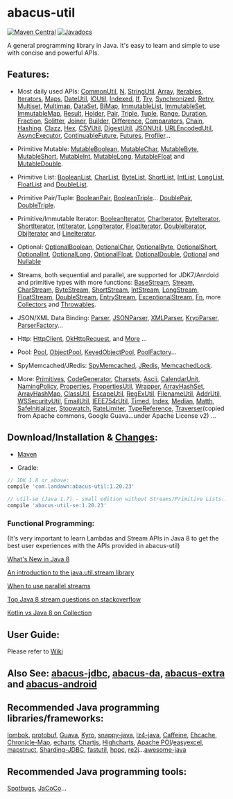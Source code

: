 # abacus-util

[![Maven Central](https://img.shields.io/maven-central/v/com.landawn/abacus-util.svg)](https://maven-badges.herokuapp.com/maven-central/com.landawn/abacus-util/)
[![Javadocs](https://www.javadoc.io/badge/com.landawn/abacus-util.svg)](https://www.javadoc.io/doc/com.landawn/abacus-util)

A general programming library in Java. It's easy to learn and simple to use with concise and powerful APIs.

## Features:

* Most daily used APIs: [CommonUtil](https://htmlpreview.github.io/?https://github.com/landawn/abacus-util/master/docs/CommonUtil_view.html), 
[N](https://htmlpreview.github.io/?https://github.com/landawn/abacus-util/master/docs/N_view.html), 
[StringUtil](https://htmlpreview.github.io/?https://github.com/landawn/abacus-util/master/docs/StringUtil_view.html), 
[Array](https://htmlpreview.github.io/?https://github.com/landawn/abacus-util/master/docs/Array_view.html), 
[Iterables](https://htmlpreview.github.io/?https://github.com/landawn/abacus-util/master/docs/Iterables_view.html), 
[Iterators](https://htmlpreview.github.io/?https://github.com/landawn/abacus-util/master/docs/Iterators_view.html), 
[Maps](https://htmlpreview.github.io/?https://github.com/landawn/abacus-util/master/docs/Maps_view.html), 
[DateUtil](https://htmlpreview.github.io/?https://github.com/landawn/abacus-util/master/docs/DateUtil_view.html), 
[IOUtil](https://htmlpreview.github.io/?https://github.com/landawn/abacus-util/master/docs/IOUtil_view.html), 
[Indexed](https://htmlpreview.github.io/?https://github.com/landawn/abacus-util/master/docs/Indexed_view.html), 
[If](https://htmlpreview.github.io/?https://github.com/landawn/abacus-util/master/docs/If_view.html), 
[Try](https://htmlpreview.github.io/?https://github.com/landawn/abacus-util/master/docs/Try_view.html), 
[Synchronized](https://htmlpreview.github.io/?https://github.com/landawn/abacus-util/master/docs/Synchronized_view.html), 
[Retry](https://htmlpreview.github.io/?https://github.com/landawn/abacus-util/master/docs/Retry_view.html), 
[Multiset](https://htmlpreview.github.io/?https://github.com/landawn/abacus-util/master/docs/Multiset_view.html), 
[Multimap](https://htmlpreview.github.io/?https://github.com/landawn/abacus-util/master/docs/Multimap_view.html), 
[DataSet](https://htmlpreview.github.io/?https://github.com/landawn/abacus-util/master/docs/DataSet_view.html), 
[BiMap](https://htmlpreview.github.io/?https://github.com/landawn/abacus-util/master/docs/BiMap_view.html), 
[ImmutableList](https://htmlpreview.github.io/?https://github.com/landawn/abacus-util/master/docs/ImmutableList_view.html), 
[ImmutableSet](https://htmlpreview.github.io/?https://github.com/landawn/abacus-util/master/docs/ImmutableSet_view.html), 
[ImmutableMap](https://htmlpreview.github.io/?https://github.com/landawn/abacus-util/master/docs/ImmutableMap_view.html), 
[Result](https://htmlpreview.github.io/?https://github.com/landawn/abacus-util/master/docs/Result_view.html), 
[Holder](https://htmlpreview.github.io/?https://github.com/landawn/abacus-util/master/docs/Holder_view.html), 
[Pair](https://htmlpreview.github.io/?https://github.com/landawn/abacus-util/master/docs/Pair_view.html), 
[Triple](https://htmlpreview.github.io/?https://github.com/landawn/abacus-util/master/docs/Triple_view.html), 
[Tuple](https://htmlpreview.github.io/?https://github.com/landawn/abacus-util/master/docs/Tuple_view.html), 
[Range](https://htmlpreview.github.io/?https://github.com/landawn/abacus-util/master/docs/Range_view.html), 
[Duration](https://htmlpreview.github.io/?https://github.com/landawn/abacus-util/master/docs/Duration_view.html), 
[Fraction](https://htmlpreview.github.io/?https://github.com/landawn/abacus-util/master/docs/Fraction_view.html), 
[Splitter](https://htmlpreview.github.io/?https://github.com/landawn/abacus-util/master/docs/Splitter_view.html), 
[Joiner](https://htmlpreview.github.io/?https://github.com/landawn/abacus-util/master/docs/Joiner_view.html), 
[Builder](https://htmlpreview.github.io/?https://github.com/landawn/abacus-util/master/docs/Builder_view.html), 
[Difference](https://htmlpreview.github.io/?https://github.com/landawn/abacus-util/master/docs/Difference_view.html), 
[Comparators](https://htmlpreview.github.io/?https://github.com/landawn/abacus-util/master/docs/Comparators_view.html), 
[Chain](https://htmlpreview.github.io/?https://github.com/landawn/abacus-util/master/docs/Chain_view.html), 
[Hashing](https://htmlpreview.github.io/?https://github.com/landawn/abacus-util/master/docs/Hashing_view.html), 
[Clazz](https://htmlpreview.github.io/?https://github.com/landawn/abacus-util/master/docs/Clazz_view.html), 
[Hex](https://htmlpreview.github.io/?https://github.com/landawn/abacus-util/master/docs/Hex_view.html), 
[CSVUtil](https://htmlpreview.github.io/?https://github.com/landawn/abacus-util/master/docs/CSVUtil_view.html), 
[DigestUtil](https://htmlpreview.github.io/?https://github.com/landawn/abacus-util/master/docs/DigestUtil_view.html), 
[JSONUtil](https://htmlpreview.github.io/?https://github.com/landawn/abacus-util/master/docs/JSONUtil_view.html), 
[URLEncodedUtil](https://htmlpreview.github.io/?https://github.com/landawn/abacus-util/master/docs/URLEncodedUtil_view.html), 
[AsyncExecutor](https://htmlpreview.github.io/?https://github.com/landawn/abacus-util/master/docs/AsyncExecutor_view.html), 
[ContinuableFuture](https://htmlpreview.github.io/?https://github.com/landawn/abacus-util/master/docs/ContinuableFuture_view.html), 
[Futures](https://htmlpreview.github.io/?https://github.com/landawn/abacus-util/master/docs/Futures_view.html), 
[Profiler](https://htmlpreview.github.io/?https://github.com/landawn/abacus-util/master/docs/Profiler_view.html)...

* Primitive Mutable: 
[MutableBoolean](https://htmlpreview.github.io/?https://github.com/landawn/abacus-util/master/docs/MutableBoolean_view.html), 
[MutableChar](https://htmlpreview.github.io/?https://github.com/landawn/abacus-util/master/docs/MutableChar_view.html), 
[MutableByte](https://htmlpreview.github.io/?https://github.com/landawn/abacus-util/master/docs/MutableByte_view.html), 
[MutableShort](https://htmlpreview.github.io/?https://github.com/landawn/abacus-util/master/docs/MutableShort_view.html), 
[MutableInt](https://htmlpreview.github.io/?https://github.com/landawn/abacus-util/master/docs/MutableInt_view.html), 
[MutableLong](https://htmlpreview.github.io/?https://github.com/landawn/abacus-util/master/docs/MutableLong_view.html), 
[MutableFloat](https://htmlpreview.github.io/?https://github.com/landawn/abacus-util/master/docs/MutableFloat_view.html) and 
[MutableDouble](https://htmlpreview.github.io/?https://github.com/landawn/abacus-util/master/docs/MutableDouble_view.html).

* Primitive List: 
[BooleanList](https://htmlpreview.github.io/?https://github.com/landawn/abacus-util/master/docs/BooleanList_view.html), 
[CharList](https://htmlpreview.github.io/?https://github.com/landawn/abacus-util/master/docs/CharList_view.html), 
[ByteList](https://htmlpreview.github.io/?https://github.com/landawn/abacus-util/master/docs/ByteList_view.html), 
[ShortList](https://htmlpreview.github.io/?https://github.com/landawn/abacus-util/master/docs/ShortList_view.html), 
[IntList](https://htmlpreview.github.io/?https://github.com/landawn/abacus-util/master/docs/IntList_view.html), 
[LongList](https://htmlpreview.github.io/?https://github.com/landawn/abacus-util/master/docs/LongList_view.html), 
[FloatList](https://htmlpreview.github.io/?https://github.com/landawn/abacus-util/master/docs/FloatList_view.html) and
[DoubleList](https://htmlpreview.github.io/?https://github.com/landawn/abacus-util/master/docs/DoubleList_view.html).

* Primitive Pair/Tuple: 
[BooleanPair](https://htmlpreview.github.io/?https://github.com/landawn/abacus-util/master/docs/BooleanPair_view.html),
[BooleanTriple](https://htmlpreview.github.io/?https://github.com/landawn/abacus-util/master/docs/BooleanTriple_view.html)... 
[DoublePair](https://htmlpreview.github.io/?https://github.com/landawn/abacus-util/master/docs/DoublePair_view.html),
[DoubleTriple](https://htmlpreview.github.io/?https://github.com/landawn/abacus-util/master/docs/DoubleTriple_view.html).

* Primitive/Immutable Iterator: 
[BooleanIterator](https://htmlpreview.github.io/?https://github.com/landawn/abacus-util/master/docs/BooleanIterator_view.html), 
[CharIterator](https://htmlpreview.github.io/?https://github.com/landawn/abacus-util/master/docs/CharIterator_view.html), 
[ByteIterator](https://htmlpreview.github.io/?https://github.com/landawn/abacus-util/master/docs/ByteIterator_view.html), 
[ShortIterator](https://htmlpreview.github.io/?https://github.com/landawn/abacus-util/master/docs/ShortIterator_view.html), 
[IntIterator](https://htmlpreview.github.io/?https://github.com/landawn/abacus-util/master/docs/IntIterator_view.html), 
[LongIterator](https://htmlpreview.github.io/?https://github.com/landawn/abacus-util/master/docs/LongIterator_view.html), 
[FloatIterator](https://htmlpreview.github.io/?https://github.com/landawn/abacus-util/master/docs/FloatIterator_view.html), 
[DoubleIterator](https://htmlpreview.github.io/?https://github.com/landawn/abacus-util/master/docs/DoubleIterator_view.html),
[ObjIterator](https://htmlpreview.github.io/?https://github.com/landawn/abacus-util/master/docs/ObjIterator_view.html) and 
[LineIterator](https://htmlpreview.github.io/?https://github.com/landawn/abacus-util/master/docs/LineIterator_view.html). 

* Optional: 
[OptionalBoolean](https://htmlpreview.github.io/?https://github.com/landawn/abacus-util/master/docs/OptionalBoolean_view.html), 
[OptionalChar](https://htmlpreview.github.io/?https://github.com/landawn/abacus-util/master/docs/OptionalChar_view.html), 
[OptionalByte](https://htmlpreview.github.io/?https://github.com/landawn/abacus-util/master/docs/OptionalByte_view.html), 
[OptionalShort](https://htmlpreview.github.io/?https://github.com/landawn/abacus-util/master/docs/OptionalShort_view.html), 
[OptionalInt](https://htmlpreview.github.io/?https://github.com/landawn/abacus-util/master/docs/OptionalInt_view.html), 
[OptionalLong](https://htmlpreview.github.io/?https://github.com/landawn/abacus-util/master/docs/OptionalLong_view.html), 
[OptionalFloat](https://htmlpreview.github.io/?https://github.com/landawn/abacus-util/master/docs/OptionalFloat_view.html), 
[OptionalDouble](https://htmlpreview.github.io/?https://github.com/landawn/abacus-util/master/docs/OptionalDouble_view.html), 
[Optional](https://htmlpreview.github.io/?https://github.com/landawn/abacus-util/master/docs/Optional_view.html) and 
[Nullable](https://htmlpreview.github.io/?https://github.com/landawn/abacus-util/master/docs/Nullable_view.html)

* Streams, both sequential and parallel, are supported for JDK7/Anrdoid and primitive types with more functions: 
[BaseStream](https://htmlpreview.github.io/?https://github.com/landawn/abacus-util/master/docs/BaseStream_view.html), 
[Stream](https://htmlpreview.github.io/?https://github.com/landawn/abacus-util/master/docs/Stream_view.html), 
[CharStream](https://htmlpreview.github.io/?https://github.com/landawn/abacus-util/master/docs/CharStream_view.html), 
[ByteStream](https://htmlpreview.github.io/?https://github.com/landawn/abacus-util/master/docs/ByteStream_view.html), 
[ShortStream](https://htmlpreview.github.io/?https://github.com/landawn/abacus-util/master/docs/ShortStream_view.html), 
[IntStream](https://htmlpreview.github.io/?https://github.com/landawn/abacus-util/master/docs/IntStream_view.html), 
[LongStream](https://htmlpreview.github.io/?https://github.com/landawn/abacus-util/master/docs/LongStream_view.html), 
[FloatStream](https://htmlpreview.github.io/?https://github.com/landawn/abacus-util/master/docs/FloatStream_view.html), 
[DoubleStream](https://htmlpreview.github.io/?https://github.com/landawn/abacus-util/master/docs/DoubleStream_view.html), 
[EntryStream](https://htmlpreview.github.io/?https://github.com/landawn/abacus-util/master/docs/EntryStream_view.html), 
[ExceptionalStream](https://htmlpreview.github.io/?https://github.com/landawn/abacus-util/master/docs/ExceptionalStream_view.html), 
[Fn](https://htmlpreview.github.io/?https://github.com/landawn/abacus-util/master/docs/Fn_view.html), 
more [Collectors](https://htmlpreview.github.io/?https://github.com/landawn/abacus-util/master/docs/Collectors_view.html) and 
[Throwables](https://htmlpreview.github.io/?https://github.com/landawn/abacus-util/master/docs/Throwables_view.html).

* JSON/XML Data Binding: 
[Parser](https://htmlpreview.github.io/?https://github.com/landawn/abacus-util/master/docs/Parser_view.html), 
[JSONParser](https://htmlpreview.github.io/?https://github.com/landawn/abacus-util/master/docs/JSONParser_view.html), 
[XMLParser](https://htmlpreview.github.io/?https://github.com/landawn/abacus-util/master/docs/XMLParser_view.html), 
[KryoParser](https://htmlpreview.github.io/?https://github.com/landawn/abacus-util/master/docs/KryoParser_view.html), 
[ParserFactory](https://htmlpreview.github.io/?https://github.com/landawn/abacus-util/master/docs/ParserFactory_view.html)...

* Http:
[HttpClient](https://htmlpreview.github.io/?https://github.com/landawn/abacus-util/master/docs/HttpClient_view.html), 
[OkHttpRequest](https://htmlpreview.github.io/?https://github.com/landawn/abacus-util/master/docs/OkHttpRequest_view.html), 
and [More](https://www.javadoc.io/static/com.landawn/abacus-util/1.20.23/com/landawn/abacus/http/package-summary.html) ...

* Pool: 
[Pool](https://htmlpreview.github.io/?https://github.com/landawn/abacus-util/master/docs/Pool_view.html), 
[ObjectPool](https://htmlpreview.github.io/?https://github.com/landawn/abacus-util/master/docs/ObjectPool_view.html), 
[KeyedObjectPool](https://htmlpreview.github.io/?https://github.com/landawn/abacus-util/master/docs/KeyedObjectPool_view.html), 
[PoolFactory](https://htmlpreview.github.io/?https://github.com/landawn/abacus-util/master/docs/PoolFactory_view.html)...

* SpyMemcached/JRedis: 
[SpyMemcached](https://htmlpreview.github.io/?https://github.com/landawn/abacus-util/master/docs/SpyMemcached_view.html),
[JRedis](https://htmlpreview.github.io/?https://github.com/landawn/abacus-util/master/docs/JRedis_view.html), 
[MemcachedLock](https://htmlpreview.github.io/?https://github.com/landawn/abacus-util/master/docs/MemcachedLock_view.html).

* More:
[Primitives](https://htmlpreview.github.io/?https://github.com/landawn/abacus-util/master/docs/Primitives_view.html),
[CodeGenerator](https://htmlpreview.github.io/?https://github.com/landa.wn/abacus-util/master/docs/CodeGenerator_view.html), 
[Charsets](https://static.javadoc.io/com.landawn/abacus-util/1.20.23/com/landawn/abacus/util/Charsets.html),
[Ascii](https://static.javadoc.io/com.landawn/abacus-util/1.20.23/com/landawn/abacus/util/Ascii.html),
[CalendarUnit](https://static.javadoc.io/com.landawn/abacus-util/1.20.23/com/landawn/abacus/util/CalendarUnit.html),
[NamingPolicy](https://static.javadoc.io/com.landawn/abacus-util/1.20.23/com/landawn/abacus/util/NamingPolicy.html), 
[Properties](https://static.javadoc.io/com.landawn/abacus-util/1.20.23/com/landawn/abacus/util/Properties.html),
[PropertiesUtil](https://static.javadoc.io/com.landawn/abacus-util/1.20.23/com/landawn/abacus/util/PropertiesUtil.html),
[Wrapper](https://static.javadoc.io/com.landawn/abacus-util/1.20.23/com/landawn/abacus/util/Wrapper.html),
[ArrayHashSet](https://static.javadoc.io/com.landawn/abacus-util/1.20.23/com/landawn/abacus/util/ArrayHashSet.html),
[ArrayHashMap](https://static.javadoc.io/com.landawn/abacus-util/1.20.23/com/landawn/abacus/util/ArrayHashMap.html),
[ClassUtil](https://static.javadoc.io/com.landawn/abacus-util/1.20.23/com/landawn/abacus/util/ClassUtil.html),
[EscapeUtil](https://static.javadoc.io/com.landawn/abacus-util/1.20.23/com/landawn/abacus/util/EscapeUtil.html),
[RegExUtil](https://static.javadoc.io/com.landawn/abacus-util/1.20.23/com/landawn/abacus/util/RegExUtil.html),
[FilenameUtil](https://static.javadoc.io/com.landawn/abacus-util/1.20.23/com/landawn/abacus/util/FilenameUtil.html),
[AddrUtil](https://static.javadoc.io/com.landawn/abacus-util/1.20.23/com/landawn/abacus/util/AddrUtil.html),
[WSSecurityUtil](https://static.javadoc.io/com.landawn/abacus-util/1.20.23/com/landawn/abacus/util/WSSecurityUtil.html),
[EmailUtil](https://static.javadoc.io/com.landawn/abacus-util/1.20.23/com/landawn/abacus/util/EmailUtil.html),
[IEEE754rUtil](https://static.javadoc.io/com.landawn/abacus-util/1.20.23/com/landawn/abacus/util/IEEE754rUtil.html),
[Timed](https://static.javadoc.io/com.landawn/abacus-util/1.20.23/com/landawn/abacus/util/Timed.html),
[Index](https://static.javadoc.io/com.landawn/abacus-util/1.20.23/com/landawn/abacus/util/Index.html),
[Median](https://static.javadoc.io/com.landawn/abacus-util/1.20.23/com/landawn/abacus/util/Median.html),
[Matth](https://static.javadoc.io/com.landawn/abacus-util/1.20.23/com/landawn/abacus/util/Matth.html),
[SafeInitializer](https://static.javadoc.io/com.landawn/abacus-util/1.20.23/com/landawn/abacus/util/SafeInitializer.html),
[Stopwatch](https://static.javadoc.io/com.landawn/abacus-util/1.20.23/com/landawn/abacus/util/Stopwatch.html),
[RateLimiter](https://static.javadoc.io/com.landawn/abacus-util/1.20.23/com/landawn/abacus/util/RateLimiter.html),
[TypeReference](https://static.javadoc.io/com.landawn/abacus-util/1.20.23/com/landawn/abacus/util/TypeReference.html),
[Traverser](https://static.javadoc.io/com.landawn/abacus-util/1.20.23/com/landawn/abacus/guava/Traverser.html)(copied from Apache commons, Google Guava...under Apache License v2) ...


## Download/Installation & [Changes](https://github.com/landawn/abacus-util/blob/master/CHANGES.md):

* [Maven](http://search.maven.org/#search%7Cga%7C1%7Cg%3A%22com.landawn%22)

* Gradle:
```gradle
// JDK 1.8 or above:
compile 'com.landawn:abacus-util:1.20.23' 

// util-se (Java 1.7) - small edition without Streams/Primitive Lists... Mostly it's for abacus-android.
compile 'abacus-util-se:1.20.23'
```


### Functional Programming:
(It's very important to learn Lambdas and Stream APIs in Java 8 to get the best user experiences with the APIs provided in abacus-util)

[What's New in Java 8](https://leanpub.com/whatsnewinjava8/read)

[An introduction to the java.util.stream library](https://www.ibm.com/developerworks/library/j-java-streams-1-brian-goetz/index.html)

[When to use parallel streams](http://gee.cs.oswego.edu/dl/html/StreamParallelGuidance.html)

[Top Java 8 stream questions on stackoverflow](./Top_java_8_stream_questions_so.md)

[Kotlin vs Java 8 on Collection](./Java_Kotlin.md)


## User Guide:
Please refer to [Wiki](https://github.com/landawn/abacus-util/wiki)


## Also See: [abacus-jdbc](https://github.com/landawn/abacus-jdbc), [abacus-da](https://github.com/landawn/abacus-da), [abacus-extra](https://github.com/landawn/abacus-extra) and [abacus-android](https://github.com/landawn/abacus-android)


## Recommended Java programming libraries/frameworks:
[lombok](https://github.com/rzwitserloot/lombok), [protobuf](https://github.com/protocolbuffers/protobuf), [Guava](https://github.com/google/guava), [Kyro](https://github.com/EsotericSoftware/kryo), [snappy-java](https://github.com/xerial/snappy-java), [lz4-java](https://github.com/lz4/lz4-java), [Caffeine](https://github.com/ben-manes/caffeine), [Ehcache](http://www.ehcache.org/), [Chronicle-Map](https://github.com/OpenHFT/Chronicle-Map), [echarts](https://github.com/apache/incubator-echarts), 
[Chartjs](https://github.com/chartjs/Chart.js), [Highcharts](https://www.highcharts.com/blog/products/highcharts/), [Apache POI](https://github.com/apache/poi)/[easyexcel](https://github.com/alibaba/easyexcel), [mapstruct](https://github.com/mapstruct/mapstruct), [Sharding-JDBC](https://github.com/apache/incubator-shardingsphere), [fastutil](https://github.com/vigna/fastutil), [hppc](https://github.com/carrotsearch/hppc), [re2j](https://github.com/google/re2j)...[awesome-java](https://github.com/akullpp/awesome-java)

## Recommended Java programming tools:
[Spotbugs](https://github.com/spotbugs/spotbugs), [JaCoCo](https://www.eclemma.org/jacoco/)...
